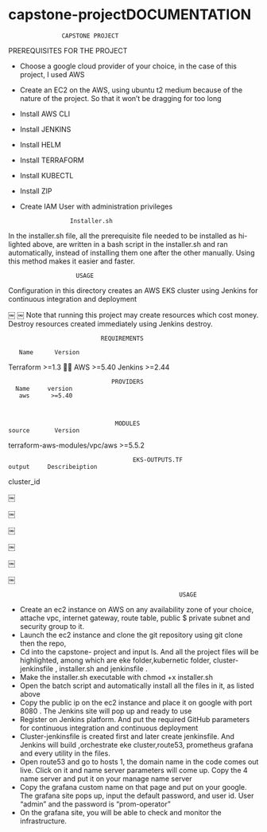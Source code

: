 # capstone-projectDOCUMENTATION  

                   CAPSTONE PROJECT

PREREQUISITES FOR THE PROJECT

* Choose a google cloud provider of your choice, in the case of this project, I used AWS
* Create an EC2 on the AWS, using ubuntu t2 medium because of the nature of the project. So that it won’t be dragging for too long
* Install AWS CLI
* Install JENKINS
* Install HELM
* Install TERRAFORM
* Install KUBECTL
* Install ZIP
* Create IAM User with administration privileges


                    Installer.sh
In the installer.sh file,  all the prerequisite file needed to be installed as hi-lighted above, are written in a bash script in the installer.sh and ran automatically, instead of installing them one after the other manually. Using this method makes it easier and faster.


                       USAGE
Configuration in this directory creates an  AWS EKS cluster using Jenkins for continuous integration and deployment

￼
￼
Note that running this project may create resources which cost money. Destroy resources created immediately using Jenkins destroy.


                              REQUIREMENTS

       Name	     Version
  Terraform	  >=1.3

   AWS	   >=5.40
   Jenkins	    >=2.44



                                 PROVIDERS
      Name	   version
       aws	    >=5.40     



                                  MODULES
    source	     Version
terraform-aws-modules/vpc/aws	   >=5.5.2

             

                                       EKS-OUTPUTS.TF
    output	   Describeiption
cluster_id	
       
                                  
￼
      

￼


￼



￼
     




￼



￼



                                                    USAGE

* Create an ec2  instance  on AWS  on any availability zone of your choice, attache vpc, internet gateway, route table, public $ private subnet and security group to it. 
* Launch the ec2 instance and clone the git repository using git clone then the repo,
* Cd into the capstone- project and input ls. And all the project files will be highlighted, among which are eke folder,kubernetic folder, cluster-jenkinsfile , installer.sh and jenkinsfile .
* Make the installer.sh executable with chmod +x  installer.sh
* Open the batch script and  automatically install all the files in it, as listed above
* Copy the public ip on the ec2 instance and place it  on google with port 8080 . The Jenkins site will pop up and ready to use
* Register on Jenkins platform. And put  the required GitHub parameters for continuous integration and continuous deployment
* Cluster-jenkinsfile is  created  first and later create jenkinsfile. And Jenkins will build ,orchestrate   eke cluster,route53, prometheus grafana and every utility in  the files.
* Open route53 and go to hosts 1, the domain name in the code comes out live. Click on it and name server parameters will come up. Copy the 4 name server and put it on your manage name server 
* Copy the grafana custom name on that page and put on your google. The grafana site pops up, input the default password, and user id. User “admin” and the password is “prom-operator”
* On the grafana site, you will be able to  check  and monitor the infrastructure.
